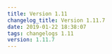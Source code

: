 ```yaml
---
title: Version 1.11
changelog_title: Version 1.11.7
date: 2019-01-22 18:38:07 
tags: changelogs 1.11
version: 1.11.7
---
```

<script src="https://gist.github.com/spinnaker-release/5cbb402297feb85f82482a73e9428967.js"/>